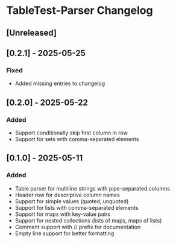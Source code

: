 # TableTest-Parser Changelog

## [Unreleased]

## [0.2.1] - 2025-05-25
### Fixed
- Added missing entries to changelog

## [0.2.0] - 2025-05-22
### Added
- Support conditionally skip first column in row
- Support for sets with comma-separated elements

## [0.1.0] - 2025-05-11
### Added
- Table parser for multiline strings with pipe-separated columns
- Header row for descriptive column names
- Support for simple values (quoted, unquoted)
- Support for lists with comma-separated elements
- Support for maps with key-value pairs
- Support for nested collections (lists of maps, maps of lists)
- Comment support with // prefix for documentation
- Empty line support for better formatting

